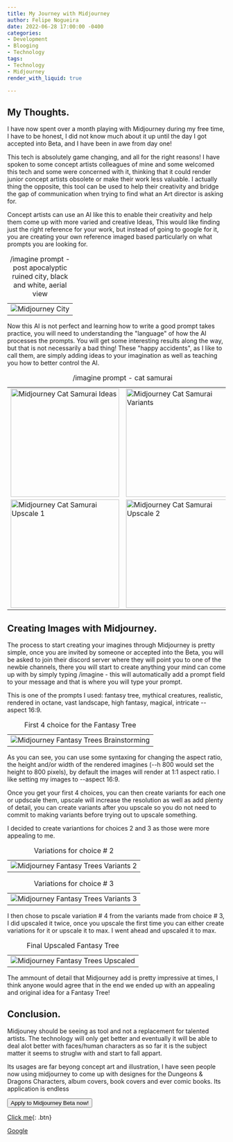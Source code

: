 ```yaml
---
title: My Journey with Midjourney
author: Felipe Nogueira
date: 2022-06-28 17:00:00 -0400
categories:
- Development
- Blooging
- Technology
tags:
- Technology
- Midjourney
render_with_liquid: true

---
```

## My Thoughts.

I have now spent over a month playing with Midjourney during my free time, I have to be honest, I did not know much about it up until the day I got accepted into Beta, and I have been in awe from day one!

This tech is absolutely game changing, and all for the right reasons! I have spoken to some concept artists colleagues of mine and some welcomed this tech and some were concerned with it, thinking that it could render junior concept artists obsolete or make their work less valuable. I actually thing the opposite, this tool can be used to help their creativity and bridge the gap of communication when trying to find what an Art director is asking for.

Concept artists can use an AI like this to enable their creativity and help them come up with more varied and creative Ideas, This would like finding just the right reference for your work, but instead of going to google for it, you are creating your own reference imaged based particularly on what  prompts you are looking for.

<center>
<table>
<caption style="text-align:center">/imagine prompt - post apocalyptic ruined city, black and white, aerial view</caption>
<tbody>
<tr>
<td>
<img src="https://res.cloudinary.com/felipenogueira3d-cloud/image/upload/v1656390414/midjourney-city.png"
title="Midjourney City"/>
</td>
</tr>
</tbody>
</table>
</center>

Now this AI is not perfect and learning how to write a good prompt takes practice, you will need to understanding the "language" of how the AI processes the prompts. You will get some interesting results along the way, but that is not necessarily a bad thing! These "happy accidents", as I like to call them, are simply adding ideas to your imagination as well as teaching you how to better control the AI.

<center>
<table>
<caption style="text-align:center">/imagine prompt - cat samurai</caption>
<tbody>
<tr>
<td>
<img src="https://res.cloudinary.com/felipenogueira3d-cloud/image/upload/v1656392589/midjourney-cat-samurai-options.png"
title="Midjourney Cat Samurai Ideas"
width="250"/>
</td>
<td>
<img src="https://res.cloudinary.com/felipenogueira3d-cloud/image/upload/v1656391291/midjourney-cat-samurai-variants.png"
title="Midjourney Cat Samurai Variants"
width="250"/>
</td>
</tr>
<tr>
<td>
<img src="https://res.cloudinary.com/felipenogueira3d-cloud/image/upload/v1656391291/midjourney-cat-samurai-updscale1.png"
title="Midjourney Cat Samurai Upscale 1"
width="250"/>
</td>
<td>
<img src="https://res.cloudinary.com/felipenogueira3d-cloud/image/upload/v1656391291/midjourney-cat-samurai-updscale2.png"
title="Midjourney Cat Samurai Upscale 2"
width="250"/>
</td>
</tr>
</tbody>
</table>
</center>

## Creating Images with Midjourney.

The process to start creating your imagines through Midjourney is pretty simple, once you are invited by someone or accepted into the Beta, you will be asked to join their discord server where they will point you to one of the newbie channels, there you will start to create anything your mind can come up with by simply typing /imagine - this will automatically add a prompt field to your message and that is where you will type your prompt.

This is one of the prompts I used: fantasy tree, mythical creatures, realistic, rendered in octane, vast landscape, high fantasy, magical, intricate -- aspect 16:9.

<center>
<table>
<caption style="text-align:center">First 4 choice for the Fantasy Tree</caption>
<tbody>
<tr>
<td>
<img src="https://res.cloudinary.com/felipenogueira3d-cloud/image/upload/v1656395271/midjourney-fantasy-tree-ideas.png"
title="Midjourney Fantasy Trees Brainstorming"/>
</td>
</tr>
</tbody>
</table>
</center>

As you can see, you can use some syntaxing for changing the aspect ratio, the height and/or width of the rendered imagines (--h 800 would set the height to 800 pixels), by default the images will render at 1:1 aspect ratio. I like setting my images to --aspect 16:9.

Once you get your first 4 choices, you can then create variants for each one or updscale them, upscale will increase the resolution as well as add plenty of detail, you can create variants after you upscale so you do not need to commit to making variants before trying out to upscale something.

I decided to create variantions for choices 2 and 3 as those were more appealing to me.

<center>
<table>
<caption style="text-align:center">Variations for choice # 2</caption>
<tbody>
<tr>
<td>
<img src="https://res.cloudinary.com/felipenogueira3d-cloud/image/upload/v1656395271/midjourney-fantasy-tree-variants-from-2.png"
title="Midjourney Fantasy Trees Variants 2"/>
</td>
</tr>
</tbody>
</table>
<table>
<caption style="text-align:center">Variations for choice # 3</caption>
<tbody>
<tr>
<td>
<img src="https://res.cloudinary.com/felipenogueira3d-cloud/image/upload/v1656395271/midjourney-fantasy-tree-variants-from-3.png"
title="Midjourney Fantasy Trees Variants 3"/>
</td>
</tr>
</tbody>
</table>
</center>

I then chose to pscale variation # 4 from the variants made from choice # 3, I did upscaled it twice, once you upscale the first time you can either create variations for it or upscale it to max. I went ahead and upscaled it to max.

<center>
<table>
<caption style="text-align:center">Final Upscaled Fantasy Tree</caption>
<tbody>
<tr>
<td>
<img src="https://res.cloudinary.com/felipenogueira3d-cloud/image/upload/v1656395271/midjourney-fantasy-tree-upscale-1.png"
title="Midjourney Fantasy Trees Upscaled"/>
</td>
</tr>
</tbody>
</table>
</center>

The ammount of detail that Midjourney add is pretty impressive at times, I think anyone would agree that in the end we ended up with an appealing and original idea for a Fantasy Tree!

## Conclusion.

Midjouney should be seeing as tool and not a replacement for talented artists. The technology will only get better and eventually it will be able to deal alot better with faces/human characters as so far it is the subject matter it seems to struglw with and start to fall appart.

Its usages are far beyong concept art and illustration, I have seen people now using midjourney to come up with designes for the Dungeons & Dragons Characters, album covers, book covers and ever comic books. Its application is endless

<button name="button" onclick="https://www.midjourney.com/">Apply to Midjourney Beta now!</button>

[Click me](https://www.midjourney.com/){: .btn}


<a class="btn btn-success" href="https://www.google.com" target="_blank">Google</a>